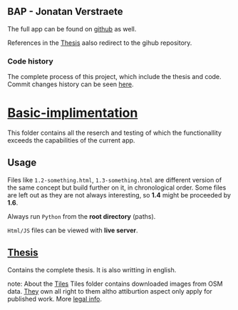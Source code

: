 ## BAP - Jonatan Verstraete
The full app can be found on [github](https://github.com/Jonatanfroeling-user/Bap-garbagetruck) as well. 

References in the [Thesis](https://github.com/Jonatanfroeling-user/Bap-garbagetruck/tree/main/Thesis) aalso redirect to the gihub repository.


### Code history
The complete process of this project, which include the thesis and code. 
Commit changes history can be seen [here](https://github.com/Jonatanfroeling-user/Bap-garbagetruck/commits/main).




# [Basic-implimentation](https://github.com/Jonatanfroeling-user/Bap-garbagetruck/tree/main/Basic-implimentation)
This folder contains all the reserch and testing of which the functionallity exceeds the capabilities of the current app.



## Usage
Files like `1.2-something.html`, `1.3-something.html` are different version of the same concept but build further on it, in chronological order. Some files are left out as they are not always interesting, so **1.4** might be proceeded by **1.6**.


Always run `Python` from the **root directory** (paths).

`Html/JS` files can be viewed with **live server**.



## [Thesis]([./Thesis/](https://github.com/Jonatanfroeling-user/Bap-garbagetruck/tree/main/Thesis))
Contains the complete thesis. It is also writting in english.



note: About the [Tiles](./tiles/)
Tiles folder contains downloaded images from OSM data. [They](https://wiki.osmfoundation.org/wiki/Main_Page) own all right to them altho attiburtion aspect only apply for published work. More [legal info](https://wiki.osmfoundation.org/wiki/Licence/Attribution_Guidelines).

